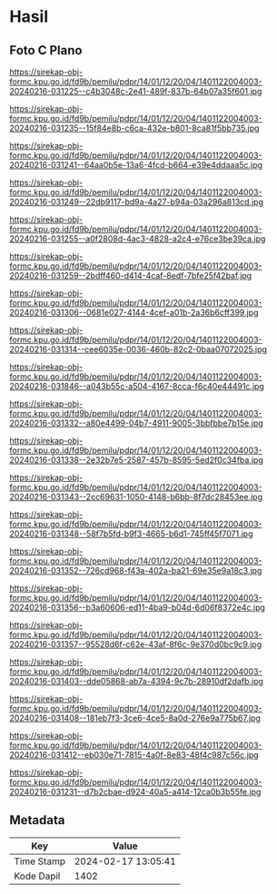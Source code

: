 # Hasil

## Foto C Plano

https://sirekap-obj-formc.kpu.go.id/fd9b/pemilu/pdpr/14/01/12/20/04/1401122004003-20240216-031225--c4b3048c-2e41-489f-837b-64b07a35f601.jpg

https://sirekap-obj-formc.kpu.go.id/fd9b/pemilu/pdpr/14/01/12/20/04/1401122004003-20240216-031235--15f84e8b-c6ca-432e-b801-8ca81f5bb735.jpg

https://sirekap-obj-formc.kpu.go.id/fd9b/pemilu/pdpr/14/01/12/20/04/1401122004003-20240216-031241--64aa0b5e-13a6-4fcd-b664-e39e4ddaaa5c.jpg

https://sirekap-obj-formc.kpu.go.id/fd9b/pemilu/pdpr/14/01/12/20/04/1401122004003-20240216-031249--22db9117-bd9a-4a27-b94a-03a296a813cd.jpg

https://sirekap-obj-formc.kpu.go.id/fd9b/pemilu/pdpr/14/01/12/20/04/1401122004003-20240216-031255--a0f2808d-4ac3-4828-a2c4-e76ce3be39ca.jpg

https://sirekap-obj-formc.kpu.go.id/fd9b/pemilu/pdpr/14/01/12/20/04/1401122004003-20240216-031259--2bdff460-d414-4caf-8edf-7bfe25f42baf.jpg

https://sirekap-obj-formc.kpu.go.id/fd9b/pemilu/pdpr/14/01/12/20/04/1401122004003-20240216-031306--0681e027-4144-4cef-a01b-2a36b6cff399.jpg

https://sirekap-obj-formc.kpu.go.id/fd9b/pemilu/pdpr/14/01/12/20/04/1401122004003-20240216-031314--cee6035e-0036-460b-82c2-0baa07072025.jpg

https://sirekap-obj-formc.kpu.go.id/fd9b/pemilu/pdpr/14/01/12/20/04/1401122004003-20240216-031846--a043b55c-a504-4167-8cca-f6c40e44491c.jpg

https://sirekap-obj-formc.kpu.go.id/fd9b/pemilu/pdpr/14/01/12/20/04/1401122004003-20240216-031332--a80e4499-04b7-4911-9005-3bbfbbe7b15e.jpg

https://sirekap-obj-formc.kpu.go.id/fd9b/pemilu/pdpr/14/01/12/20/04/1401122004003-20240216-031338--2e32b7e5-2587-457b-8595-5ed2f0c34fba.jpg

https://sirekap-obj-formc.kpu.go.id/fd9b/pemilu/pdpr/14/01/12/20/04/1401122004003-20240216-031343--2cc69631-1050-4148-b6bb-8f7dc28453ee.jpg

https://sirekap-obj-formc.kpu.go.id/fd9b/pemilu/pdpr/14/01/12/20/04/1401122004003-20240216-031348--58f7b5fd-b9f3-4665-b6d1-745ff45f7071.jpg

https://sirekap-obj-formc.kpu.go.id/fd9b/pemilu/pdpr/14/01/12/20/04/1401122004003-20240216-031352--726cd968-f43a-402a-ba21-69e35e9a18c3.jpg

https://sirekap-obj-formc.kpu.go.id/fd9b/pemilu/pdpr/14/01/12/20/04/1401122004003-20240216-031356--b3a60606-ed11-4ba9-b04d-6d06f8372e4c.jpg

https://sirekap-obj-formc.kpu.go.id/fd9b/pemilu/pdpr/14/01/12/20/04/1401122004003-20240216-031357--95528d6f-c62e-43af-8f6c-9e370d0bc9c9.jpg

https://sirekap-obj-formc.kpu.go.id/fd9b/pemilu/pdpr/14/01/12/20/04/1401122004003-20240216-031403--dde05868-ab7a-4394-9c7b-28910df2dafb.jpg

https://sirekap-obj-formc.kpu.go.id/fd9b/pemilu/pdpr/14/01/12/20/04/1401122004003-20240216-031408--181eb7f3-3ce6-4ce5-8a0d-276e9a775b67.jpg

https://sirekap-obj-formc.kpu.go.id/fd9b/pemilu/pdpr/14/01/12/20/04/1401122004003-20240216-031412--eb030e71-7815-4a0f-8e83-48f4c987c56c.jpg

https://sirekap-obj-formc.kpu.go.id/fd9b/pemilu/pdpr/14/01/12/20/04/1401122004003-20240216-031231--d7b2cbae-d924-40a5-a414-12ca0b3b55fe.jpg


## Metadata

| Key        | Value               |
| ---------- | ------------------- |
| Time Stamp | 2024-02-17 13:05:41 |
| Kode Dapil | 1402                |



